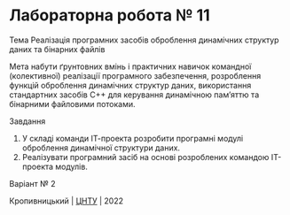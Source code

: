 ﻿# Лабораторна робота № 11

Тема Реалізація програмних засобів оброблення динамічних структур даних та бінарних файлів 

Мета набути ґрунтовних вмінь і практичних навичок командної (колективної) 
реалізації програмного забезпечення, розроблення функцій оброблення динамічних структур
даних, використання стандартних засобів С++ для керування
динамічною пам’яттю та бінарними файловими потоками. 

Завдання
1. У складі команди ІТ-проекта розробити програмні модулі
оброблення динамічної структури даних.
2. Реалізувати програмний засіб на основі розроблених командою
ІТ-проекта модулів. 

Варіант № 2 


Кропивницький | <a href="http://www.kntu.kr.ua/">ЦНТУ</a> | 2022